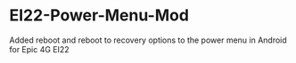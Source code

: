 # EI22-Power-Menu-Mod
Added reboot and reboot to recovery options to the power menu in Android for Epic 4G EI22
